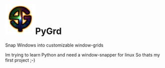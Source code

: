 # ![Alt text](PyGrd_96.png?raw=true "Title")PyGrd
Snap Windows into customizable window-grids

Im trying to learn Python and need a window-snapper for linux
So thats my first project ;-)
